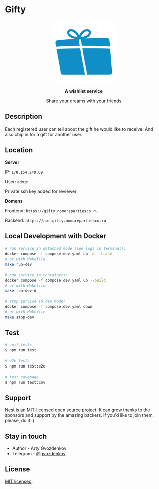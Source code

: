 # Gifty
<p align="center">
  <a href="#" target="blank"><img src="README_static/logo.svg" width="200" alt="wish magic logo" /></a>
</p>
<p align="center" style='font-weight: bold;'>A wishlist service</p>
<p align="center"> Share your dreams with your friends</p>

## Description

Each registered user can tell about the gift he would like to receive. And also chip in for a gift
for another user.

## Location

**Server**

IP: `178.154.240.69`

User: `admin`

Private ssh key added for reviewer

**Domens**

Frontend: `https://gifty.nomorepartiesco.ru`

Backend: `https://api.gifty.nomorepartiesco.ru`

## Local Development with Docker

```bash
# run service in detached mode (see logs in terminal):
docker compose -f compose.dev.yaml up -d --build
# or with Makefile
make run-dev

# run service in containers:
docker compose -f compose.dev.yaml up --build
# or with Makefile
make run-dev-d

# stop service in dev mode:
docker compose -f compose.dev.yaml down
# or with Makefile
make stop-dev

```
## Test

```bash
# unit tests
$ npm run test

# e2e tests
$ npm run test:e2e

# test coverage
$ npm run test:cov
```

## Support

Nest is an MIT-licensed open source project. It can grow thanks to the sponsors and support by the
amazing backers. If you'd like to join them, please, do it :)

## Stay in touch

- Author - Arty Gvozdenkov
- Telegram - [@gvozdenkov](https://t.me/gvozdenkov)

## License

[MIT licensed](LICENSE).
